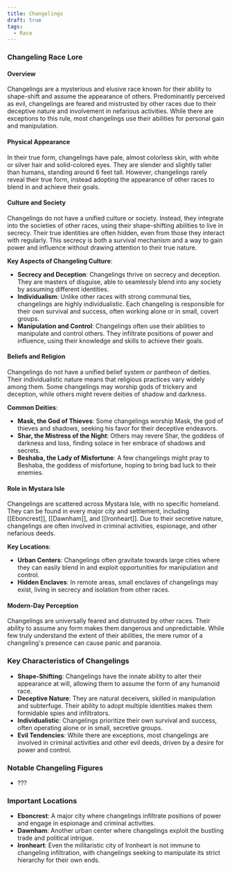 ```yaml
---
title: Changelings
draft: true
tags:
  - Race
---
```


### Changeling Race Lore

#### Overview

Changelings are a mysterious and elusive race known for their ability to shape-shift and assume the appearance of others. Predominantly perceived as evil, changelings are feared and mistrusted by other races due to their deceptive nature and involvement in nefarious activities. While there are exceptions to this rule, most changelings use their abilities for personal gain and manipulation.

#### Physical Appearance

In their true form, changelings have pale, almost colorless skin, with white or silver hair and solid-colored eyes. They are slender and slightly taller than humans, standing around 6 feet tall. However, changelings rarely reveal their true form, instead adopting the appearance of other races to blend in and achieve their goals.

#### Culture and Society

Changelings do not have a unified culture or society. Instead, they integrate into the societies of other races, using their shape-shifting abilities to live in secrecy. Their true identities are often hidden, even from those they interact with regularly. This secrecy is both a survival mechanism and a way to gain power and influence without drawing attention to their true nature.

**Key Aspects of Changeling Culture**:

- **Secrecy and Deception**: Changelings thrive on secrecy and deception. They are masters of disguise, able to seamlessly blend into any society by assuming different identities.
- **Individualism**: Unlike other races with strong communal ties, changelings are highly individualistic. Each changeling is responsible for their own survival and success, often working alone or in small, covert groups.
- **Manipulation and Control**: Changelings often use their abilities to manipulate and control others. They infiltrate positions of power and influence, using their knowledge and skills to achieve their goals.

#### Beliefs and Religion

Changelings do not have a unified belief system or pantheon of deities. Their individualistic nature means that religious practices vary widely among them. Some changelings may worship gods of trickery and deception, while others might revere deities of shadow and darkness.

**Common Deities**:

- **Mask, the God of Thieves**: Some changelings worship Mask, the god of thieves and shadows, seeking his favor for their deceptive endeavors.
- **Shar, the Mistress of the Night**: Others may revere Shar, the goddess of darkness and loss, finding solace in her embrace of shadows and secrets.
- **Beshaba, the Lady of Misfortune**: A few changelings might pray to Beshaba, the goddess of misfortune, hoping to bring bad luck to their enemies.

#### Role in Mystara Isle

Changelings are scattered across Mystara Isle, with no specific homeland. They can be found in every major city and settlement, including [[Eboncrest]], [[Dawnham]], and [[Ironheart]]. Due to their secretive nature, changelings are often involved in criminal activities, espionage, and other nefarious deeds.

**Key Locations**:

- **Urban Centers**: Changelings often gravitate towards large cities where they can easily blend in and exploit opportunities for manipulation and control.
- **Hidden Enclaves**: In remote areas, small enclaves of changelings may exist, living in secrecy and isolation from other races.

#### Modern-Day Perception

Changelings are universally feared and distrusted by other races. Their ability to assume any form makes them dangerous and unpredictable. While few truly understand the extent of their abilities, the mere rumor of a changeling's presence can cause panic and paranoia.

### Key Characteristics of Changelings

- **Shape-Shifting**: Changelings have the innate ability to alter their appearance at will, allowing them to assume the form of any humanoid race.
- **Deceptive Nature**: They are natural deceivers, skilled in manipulation and subterfuge. Their ability to adopt multiple identities makes them formidable spies and infiltrators.
- **Individualistic**: Changelings prioritize their own survival and success, often operating alone or in small, secretive groups.
- **Evil Tendencies**: While there are exceptions, most changelings are involved in criminal activities and other evil deeds, driven by a desire for power and control.

### Notable Changeling Figures

- ???

### Important Locations

- **Eboncrest**: A major city where changelings infiltrate positions of power and engage in espionage and criminal activities.
- **Dawnham**: Another urban center where changelings exploit the bustling trade and political intrigue.
- **Ironheart**: Even the militaristic city of Ironheart is not immune to changeling infiltration, with changelings seeking to manipulate its strict hierarchy for their own ends.
